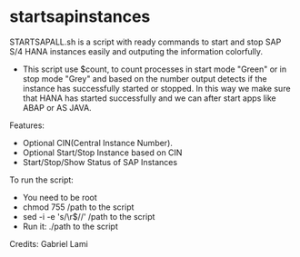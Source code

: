 # startsapinstances

STARTSAPALL.sh is a script with ready commands to start and stop SAP S/4 HANA instances easily and outputing the information colorfully.

- This script use $count, to count processes in start mode "Green" or in stop mode "Grey" and based on the number output 
  detects if the instance has successfully started or stopped. In this way we make sure that HANA has started successfully and 
  we can after start apps like ABAP or AS JAVA.

Features:

- Optional CIN(Central Instance Number).
- Optional Start/Stop Instance based on CIN
- Start/Stop/Show Status of SAP Instances
  
To run the script:

- You need to be root
- chmod 755 /path to the script
- sed -i -e 's/\r$//' /path to the script
- Run it: ./path to the script

Credits:
Gabriel Lami
